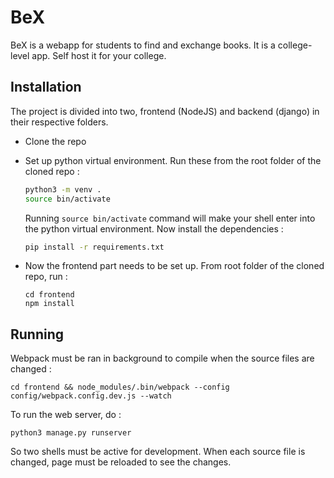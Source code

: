 # BeX

BeX is a webapp for students to find and exchange books. It is a college-level app. Self host it for your college.

## Installation

The project is divided into two, frontend (NodeJS) and backend (django) in their respective folders.

* Clone the repo
* Set up python virtual environment. Run these from the root folder of the cloned repo :
    ```bash
    python3 -m venv .
    source bin/activate
    ```

    Running `source bin/activate` command will make your shell enter into the python virtual environment. Now install the dependencies :

    ```bash
    pip install -r requirements.txt
    ```
* Now the frontend part needs to be set up. From root folder of the cloned repo, run :
    ```
    cd frontend
    npm install
    ```

## Running

Webpack must be ran in background to compile when the source files are changed :

```
cd frontend && node_modules/.bin/webpack --config config/webpack.config.dev.js --watch
```

To run the web server, do :

```
python3 manage.py runserver
```

So two shells must be active for development. When each source file is changed, page must be reloaded to see the changes.
